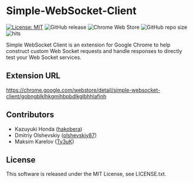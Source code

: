Simple-WebSocket-Client
=======================

[![License: MIT](https://img.shields.io/badge/License-MIT-yellow.svg)](https://opensource.org/licenses/MIT) ![GitHub release](https://img.shields.io/github/release/olshevskiy87/simple-websocket-client.svg) ![Chrome Web Store](https://img.shields.io/chrome-web-store/rating/gobngblklhkgmjhbpbdlkglbhhlafjnh.svg) ![GitHub repo size](https://img.shields.io/github/repo-size/olshevskiy87/simple-websocket-client.svg?color=999&label=size) ![hits](http://hits.dwyl.io/olshevskiy87/simple-websocket-client.svg)

Simple WebSocket Client is an extension for Google Chrome
to help construct custom Web Socket requests
and handle responses to directly test your Web Socket services.

Extension URL
-------------

https://chrome.google.com/webstore/detail/simple-websocket-client/gobngblklhkgmjhbpbdlkglbhhlafjnh

Contributors
------------

- Kazuyuki Honda ([hakobera](https://github.com/hakobera))
- Dmitriy Olshevskiy ([olshevskiy87](https://github.com/olshevskiy87))
- Maksim Karelov ([Ty3uK](https://github.com/Ty3uK))

License
-------

This software is released under the MIT License, see LICENSE.txt.

